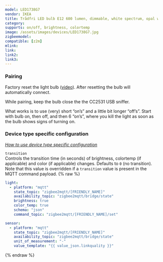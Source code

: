 ```yaml
---
model: LED1738G7
vendor: IKEA
title: Trådfri LED bulb E12 600 lumen, dimmable, white spectrum, opal white
category:
supports: on/off, brightness, colortemp
image: /assets/images/devices/LED1738G7.jpg
zigbeemodel: 
compatible: [z2m]
mlink: 
link: 
link2: 
link3: 
---
```

### Pairing
Factory reset the light bulb ([video](https://www.youtube.com/watch?v=npxOrPxVfe0)).
After resetting the bulb will automatically connect.

While pairing, keep the bulb close the the CC2531 USB sniffer.

What works is to use (very) short “on’s” and a little bit longer “off’s”.
Start with bulb on, then off, and then 6 “on’s”, where you kill the light as soon as the bulb shows signs of turning on.


### Device type specific configuration
*[How to use device type specific configuration](https://www.zigbee2mqtt.io/information/configuration)*


`transition`   
Controls the transition time (in seconds) of brightness,
colortemp (if applicable) and color (if applicable) changes. Defaults to `0` (no transition).
Note that this value is overridden if a `transition` value is present in the MQTT command payload. 
{% raw %}
```yaml
light:
  - platform: "mqtt"
    state_topic: "zigbee2mqtt/[FRIENDLY_NAME]"
    availability_topic: "zigbee2mqtt/bridge/state"
    brightness: true
    color_temp: true
    schema: "json"
    command_topic: "zigbee2mqtt/[FRIENDLY_NAME]/set"

sensor:
  - platform: "mqtt"
    state_topic: "zigbee2mqtt/[FRIENDLY_NAME]"
    availability_topic: "zigbee2mqtt/bridge/state"
    unit_of_measurement: "-"
    value_template: "{{ value_json.linkquality }}"
```
{% endraw %}


